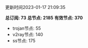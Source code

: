 更新时间2023-01-17 21:09:35

**总订阅: 73**
**总节点: 2185**
**有效节点: 370**
- trojan节点: 55
- v2ray节点: 140
- ss节点: 175
